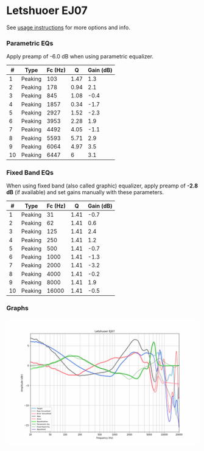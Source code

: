 # Letshuoer EJ07
See [usage instructions](https://github.com/jaakkopasanen/AutoEq#usage) for more options and info.

### Parametric EQs
Apply preamp of -6.0 dB when using parametric equalizer.

|   # | Type    |   Fc (Hz) |    Q |   Gain (dB) |
|-----|---------|-----------|------|-------------|
|   1 | Peaking |       103 | 1.47 |         1.3 |
|   2 | Peaking |       178 | 0.94 |         2.1 |
|   3 | Peaking |       845 | 1.08 |        -0.4 |
|   4 | Peaking |      1857 | 0.34 |        -1.7 |
|   5 | Peaking |      2927 | 1.52 |        -2.3 |
|   6 | Peaking |      3953 | 2.28 |         1.9 |
|   7 | Peaking |      4492 | 4.05 |        -1.1 |
|   8 | Peaking |      5593 | 5.71 |         2.9 |
|   9 | Peaking |      6064 | 4.97 |         3.5 |
|  10 | Peaking |      6447 | 6    |         3.1 |

### Fixed Band EQs
When using fixed band (also called graphic) equalizer, apply preamp of **-2.8 dB** (if available) and set gains manually with these parameters.

|   # | Type    |   Fc (Hz) |    Q |   Gain (dB) |
|-----|---------|-----------|------|-------------|
|   1 | Peaking |        31 | 1.41 |        -0.7 |
|   2 | Peaking |        62 | 1.41 |         0.6 |
|   3 | Peaking |       125 | 1.41 |         2.4 |
|   4 | Peaking |       250 | 1.41 |         1.2 |
|   5 | Peaking |       500 | 1.41 |        -0.7 |
|   6 | Peaking |      1000 | 1.41 |        -1.3 |
|   7 | Peaking |      2000 | 1.41 |        -3.2 |
|   8 | Peaking |      4000 | 1.41 |        -0.2 |
|   9 | Peaking |      8000 | 1.41 |         1.9 |
|  10 | Peaking |     16000 | 1.41 |        -0.5 |

### Graphs
![](./Letshuoer%20EJ07.png)
